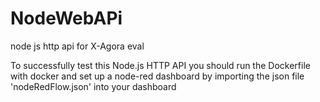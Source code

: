 # NodeWebAPi
node js http api for X-Agora eval

To successfully test this Node.js HTTP API you should run the Dockerfile with docker and set up a node-red dashboard by importing the json file 'nodeRedFlow.json' into your dashboard
